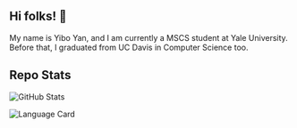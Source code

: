 ## Hi folks! 👋

My name is Yibo Yan, and I am currently a MSCS student at Yale University. Before that, I graduated from UC Davis in Computer Science too.

## Repo Stats

![GitHub Stats](https://github-readme-stats.vercel.app/api?username=totoroyyb&show_icons=true&theme=tokyonight&count_private=true)

![Language Card](https://github-readme-stats.vercel.app/api/top-langs/?username=totoroyyb&layout=compact&exclude_repo=Render-Math-In-UWP-By-KaTex,Render-Equations-In-UWP-By-MathJax,sta141b-final-proj)
